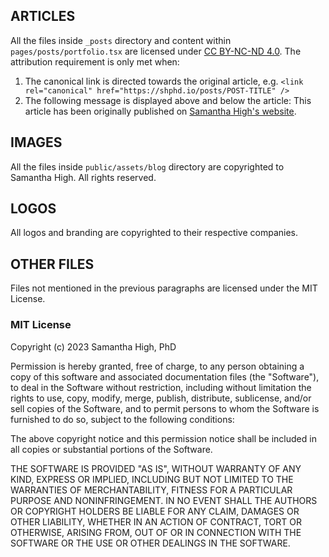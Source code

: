 ## ARTICLES

All the files inside `_posts` directory and content within `pages/posts/portfolio.tsx` are licensed under [CC BY-NC-ND 4.0](https://creativecommons.org/licenses/by-nc-nd/4.0/). The attribution requirement is only met when:

1. The canonical link is directed towards the original article, e.g. `<link rel="canonical" href="https://shphd.io/posts/POST-TITLE" />`
2. The following message is displayed above and below the article: This article has been originally published on <a href="https://shphd.io/">Samantha High's website</a>.

## IMAGES

All the files inside `public/assets/blog` directory are copyrighted to Samantha High. All rights reserved.

## LOGOS

All logos and branding are copyrighted to their respective companies.

## OTHER FILES

Files not mentioned in the previous paragraphs are licensed under the MIT License.

### MIT License

Copyright (c) 2023 Samantha High, PhD

Permission is hereby granted, free of charge, to any person obtaining a copy
of this software and associated documentation files (the "Software"), to deal
in the Software without restriction, including without limitation the rights
to use, copy, modify, merge, publish, distribute, sublicense, and/or sell
copies of the Software, and to permit persons to whom the Software is
furnished to do so, subject to the following conditions:

The above copyright notice and this permission notice shall be included in all
copies or substantial portions of the Software.

THE SOFTWARE IS PROVIDED "AS IS", WITHOUT WARRANTY OF ANY KIND, EXPRESS OR
IMPLIED, INCLUDING BUT NOT LIMITED TO THE WARRANTIES OF MERCHANTABILITY,
FITNESS FOR A PARTICULAR PURPOSE AND NONINFRINGEMENT. IN NO EVENT SHALL THE
AUTHORS OR COPYRIGHT HOLDERS BE LIABLE FOR ANY CLAIM, DAMAGES OR OTHER
LIABILITY, WHETHER IN AN ACTION OF CONTRACT, TORT OR OTHERWISE, ARISING FROM,
OUT OF OR IN CONNECTION WITH THE SOFTWARE OR THE USE OR OTHER DEALINGS IN THE
SOFTWARE.
